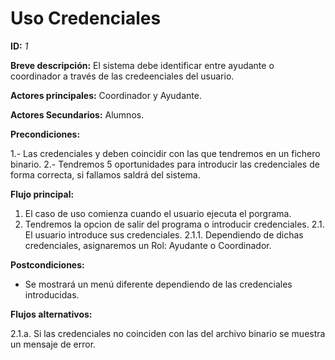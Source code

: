 # Uso Credenciales

**ID:** *1*

**Breve descripción:**
El sistema debe identificar entre ayudante o coordinador a través de las credeenciales del usuario.

**Actores principales:** Coordinador y Ayudante.

**Actores Secundarios:** Alumnos.

**Precondiciones:**
 
1.- Las credenciales y deben coincidir con las que tendremos en un fichero binario. 
2.- Tendremos 5 oportunidades para introducir las credenciales de forma correcta, si fallamos saldrá del sistema.

**Flujo principal:**

1. El caso de uso comienza cuando el usuario ejecuta el porgrama.
2. Tendremos la opcion de salir del programa o introducir credenciales.
2.1. El usuario introduce sus credenciales.
2.1.1. Dependiendo de dichas credenciales, asignaremos un Rol: Ayudante o Coordinador.

**Postcondiciones:**

* Se mostrará un menú diferente dependiendo de las credenciales introducidas. 

**Flujos alternativos:**

2.1.a. Si las credenciales no coinciden con las del archivo binario se muestra un mensaje de error.

